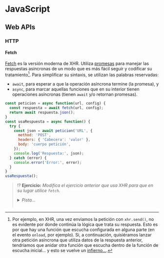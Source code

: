 # JavaScript
## Web APIs

### HTTP

#### Fetch

[Fetch](https://developer.mozilla.org/en-US/docs/Web/API/fetch) es la versión moderna de XHR. Utiliza [promesas](https://developer.mozilla.org/en-US/docs/Web/JavaScript/Reference/Global_Objects/Promise) para manejar las respuestas asíncronas de un modo que es más fácil seguir y codificar su tratamiento[^1]. Para simplificar su sintaxis, se utilizan las palabras reservadas:

- `await`, para esperar a que la operación asíncrona termine (la promesa), y
- `async`, para marcar aquellas funciones que en su interior tienen operaciones asíncronas (tienen `await` y/o retornan promesas).

```js
const peticion = async function(url, config) {
  const respuesta = await fetch(url, config);
  return await respuesta.json();
}
const usaRespuesta = async function() {
  try {
    const json = await peticion('URL', {
      method: 'POST',
      headers: { 'Cabecera': 'valor' },
      body: 'cuerpo petición',
    });
    console.log('Respuesta:', json);
  } catch (error) {
    console.error('Error:', error);
  }
}
usaRespuesta();
```

> ⁉️ **Ejercicio:** _Modifica el ejercicio anterior que usa XHR para que en su lugar utilice `fetch`._
> <details><summary><em>Pista...</em></summary>
> 
> ```js
> try {
>   const respuesta = await fetch(...);
>   const cuerpoJson = await respuesta.json();
>   if (respuesta.ok) {
>     ...
>   } else {
>     ...
>   }
> } catch(error) {
>   ...
> }
> ```
> </details>
> <br>

[^1]: Por ejemplo, en XHR, una vez enviamos la petición con `xhr.send()`, no es evidente por donde continúa la lógica que trata su respuesta. Esto es por que hay una función que escucha configurada en alguna parte (en el evento `onload`, por ejemplo). Si, a continuación, quisiéramos lanzar otra petición asíncrona que utiliza datos de la respuesta anterior, tendríamos que anidar otra función que escucha dentro de la función de escucha inicial... y esto se vuelve un [infierno...](https://stackoverflow.com/questions/25098066/what-is-callback-hell-and-how-and-why-does-rx-solve-it).